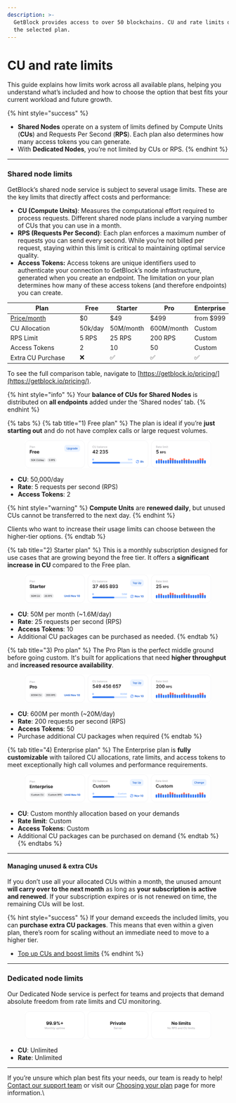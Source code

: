 ```yaml
---
description: >-
  GetBlock provides access to over 50 blockchains. CU and rate limits depend on
  the selected plan.
---
```


# CU and rate limits

This guide explains how limits work across all available plans, helping you understand what’s included and how to choose the option that best fits your current workload and future growth.

{% hint style="success" %}
* **Shared Nodes** operate on a system of limits defined by Compute Units (**CUs**) and Requests Per Second (**RPS**). Each plan also determines how many access tokens you can generate.
* With **Dedicated Nodes**, you’re not limited by CUs or RPS.
{% endhint %}

***

### Shared node limits

GetBlock’s shared node service is subject to several usage limits. These are the key limits that directly affect costs and performance:

* **CU (Compute Units)**: Measures the computational effort required to process requests. Different shared node plans include a varying number of CUs that you can use in a month.
* **RPS (Requests Per Second)**: Each plan enforces a maximum number of requests you can send every second. While you’re not billed per request, staying within this limit is critical to maintaining optimal service quality.
* **Access Tokens:** Access tokens are unique identifiers used to authenticate your connection to GetBlock’s node infrastructure, generated when you create an endpoint. The limitation on your plan determines how many of these access tokens (and therefore endpoints) you can create.

<table><thead><tr><th width="183.06640625">Plan</th><th>Free</th><th>Starter</th><th>Pro</th><th>Enterprise</th></tr></thead><tbody><tr><td><a data-footnote-ref href="#user-content-fn-1">Price/month</a></td><td>$0</td><td>$49</td><td>$499</td><td>from $999</td></tr><tr><td>CU Allocation</td><td>50k/day</td><td>50M/month</td><td>600M/month</td><td>Custom</td></tr><tr><td>RPS Limit</td><td>5 RPS</td><td>25 RPS</td><td>200 RPS</td><td>Custom </td></tr><tr><td>Access Tokens</td><td>2</td><td>10</td><td>50</td><td>Custom</td></tr><tr><td>Extra CU Purchase</td><td>❌</td><td>✅</td><td>✅</td><td>✅</td></tr></tbody></table>

To see the full comparison table, navigate to [https://getblock.io/pricing/](https://getblock.io/pricing/).

{% hint style="info" %}
Your **balance of CUs for Shared Nodes** is distributed on **all endpoints** added under the ‘Shared nodes’ tab.
{% endhint %}

{% tabs %}
{% tab title="1) Free plan" %}
The plan is ideal if you’re **just starting out** and do not have complex calls or large request volumes.&#x20;

<figure><img src="../../.gitbook/assets/Free_widget.svg" alt="GetBlock&#x27;s free RPC node plan limits"><figcaption></figcaption></figure>

* **CU**: 50,000/day&#x20;
* **Rate**: 5 requests per second (RPS)
* **Access Tokens**: 2&#x20;

{% hint style="warning" %}
**Compute Units** are **renewed daily**, but unused CUs cannot be transferred to the next day.
{% endhint %}

Clients who want to increase their usage limits can choose between the higher-tier options.
{% endtab %}

{% tab title="2) Starter plan" %}
This is a monthly subscription designed for use cases that are growing beyond the free tier. It offers a **significant increase in CU** compared to the Free plan.

<figure><img src="../../.gitbook/assets/Starter_widget.svg" alt="Starter plan limits for Shared RPC nodes by GetBlock "><figcaption></figcaption></figure>

* **CU**: 50M per month (\~1.6M/day)
* **Rate**: 25 requests per second (RPS)
* **Access Tokens**: 10
* Additional CU packages can be purchased as needed.
{% endtab %}

{% tab title="3) Pro plan" %}
The Pro Plan is the perfect middle ground before going custom. It's built for applications that need **higher throughput** and **increased resource availability**.

<figure><img src="../../.gitbook/assets/Pro_widget.svg" alt="RPC node with higher-limit access"><figcaption></figcaption></figure>

* **CU**: 600M per month (\~20M/day)
* **Rate**: 200 requests per second (RPS)
* **Access Tokens**: 50
* Purchase additional CU packages when required
{% endtab %}

{% tab title="4) Enterprise plan" %}
The Enterprise plan is **fully customizable** with tailored CU allocations, rate limits, and access tokens to meet exceptionally high call volumes and performance requirements.&#x20;

<figure><img src="../../.gitbook/assets/Enterprise_widget.svg" alt="GetBlock&#x27;s Enterprise plan with custom usage limit settings"><figcaption></figcaption></figure>

* **CU**: Custom monthly allocation based on your demands
* **Rate limit**: Custom
* **Access Tokens**: Custom&#x20;
* Additional CU packages can be purchased on demand
{% endtab %}
{% endtabs %}

***

#### Managing unused & extra CUs

If you don’t use all your allocated CUs within a month, the unused amount **will carry over to the next month** as long as **your subscription is** **active and renewed**. If your subscription expires or is not renewed on time, the remaining CUs will be lost.

{% hint style="success" %}
If your demand exceeds the included limits, you can **purchase extra CU packages**. This means that even within a given plan, there’s room for scaling without an immediate need to move to a higher tier.

* [Top up CUs and boost limits](top-up-cus-and-boost-limits.md)
{% endhint %}

***

### Dedicated node limits

Our Dedicated Node service is perfect for teams and projects that demand absolute freedom from rate limits and CU monitoring.

<figure><img src="../../.gitbook/assets/Dedic_widget.svg" alt="Dedicated node for scalable and unlimited RPC node access"><figcaption></figcaption></figure>

* **CU**: Unlimited
* **Rate**: Unlimited

***

If you’re unsure which plan best fits your needs, our team is ready to help! [Contact our support team](https://getblock.io/contact/) or visit our [Choosing your plan](choosing-your-plan.md) page for more information.\


[^1]: Prices are based on monthly billing. Opt for **annual subscriptions** to save up to **$100 per month**.
